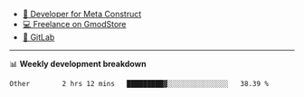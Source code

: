 - [🎈 Developer for Meta Construct](https://metastruct.net)
- [💻 Freelance on GmodStore](https://www.gmodstore.com/users/Tenrys)
- [🦊 GitLab](https://gitlab.com/Tenrys)

---

📊 **Weekly development breakdown**
<!--START_SECTION:waka-->

```text
Other        2 hrs 12 mins   █████████▓░░░░░░░░░░░░░░░   38.39 %
```

<!--END_SECTION:waka-->
